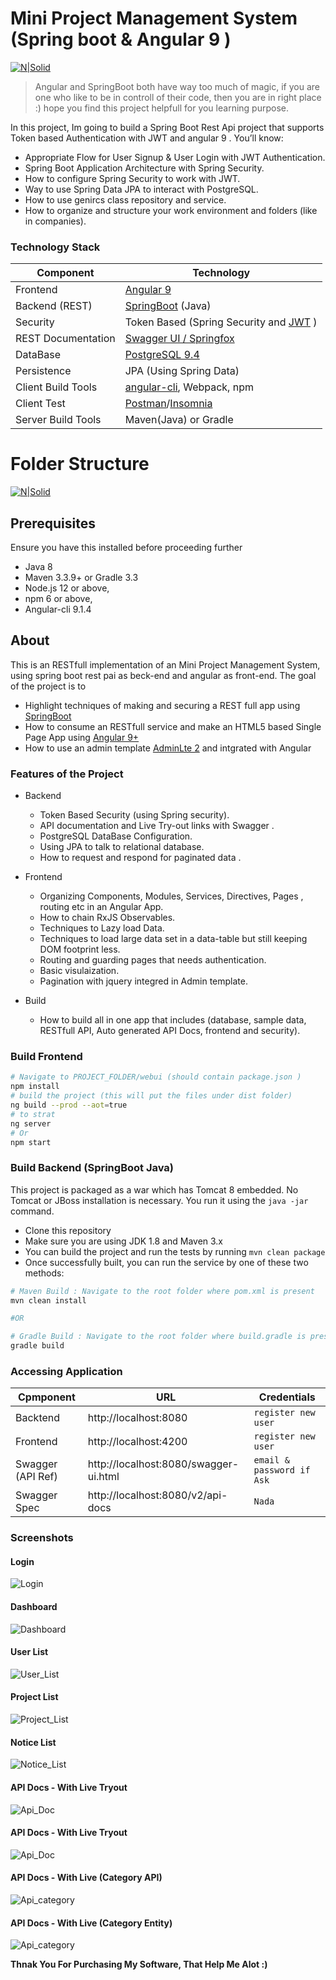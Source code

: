 # Mini Project Management System (Spring boot & Angular 9 )

[![N|Solid](https://i55.servimg.com/u/f55/13/79/70/03/main10.png)](https://i55.servimg.com/u/f55/13/79/70/03/main10.png)

> Angular and SpringBoot both have way too much of magic, if you are one who like to be in controll of their code, then you are in right place :)
> hope you find this project helpfull for you learning purpose.

In this project, Im going to build a Spring Boot Rest Api project that supports Token based Authentication with JWT and angular 9 . You’ll know:

  - Appropriate Flow for User Signup & User Login with JWT Authentication.
  - Spring Boot Application Architecture with Spring Security.
  - How to configure Spring Security to work with JWT.
  - Way to use Spring Data JPA to interact with PostgreSQL.
  - How to use genircs class repository and service.
  - How to organize and structure your work environment and folders (like in companies).

### Technology Stack
Component         | Technology
---               | ---
Frontend          | [Angular 9](https://github.com/angular/angular)
Backend (REST)    | [SpringBoot](https://projects.spring.io/spring-boot) (Java)
Security          | Token Based (Spring Security and [JWT](https://github.com/auth0/java-jwt) )
REST Documentation| [Swagger UI / Springfox](https://github.com/springfox/springfox)
DataBase      | [PostgreSQL 9.4](https://www.enterprisedb.com/downloads/postgres-postgresql-downloads) 
Persistence       | JPA (Using Spring Data)
Client Build Tools| [angular-cli](https://github.com/angular/angular-cli), Webpack, npm
Client Test| [Postman](https://www.postman.com/)/[Insomnia](https://insomnia.rest/)
Server Build Tools| Maven(Java) or Gradle

# Folder Structure

[![N|Solid](https://i55.servimg.com/u/f55/13/79/70/03/011.png)](https://i55.servimg.com/u/f55/13/79/70/03/011.png)

## Prerequisites
Ensure you have this installed before proceeding further
- Java 8
- Maven 3.3.9+ or Gradle 3.3
- Node.js 12 or above,  
- npm 6 or above,   
- Angular-cli 9.1.4

## About
This is an RESTfull implementation of an Mini Project Management System, using
spring boot rest pai as beck-end and angular as front-end.
The goal of the project is to 
- Highlight techniques of making and securing a REST full app using [SpringBoot](https://projects.spring.io/spring-boot)
- How to consume an RESTfull service and make an HTML5 based Single Page App using [Angular 9+](https://github.com/angular/angular)
- How to use an admin template [AdminLte 2](https://github.com/ColorlibHQ/AdminLTE/releases/tag/v2.4.18) and intgrated with Angular

### Features of the Project
* Backend
  * Token Based Security (using Spring security).
  * API documentation and Live Try-out links with Swagger .
  * PostgreSQL DataBase Configuration.
  * Using JPA to talk to relational database.
  * How to request and respond for paginated data .

* Frontend
  * Organizing Components, Modules, Services, Directives, Pages , routing etc in an Angular App.
  * How to chain RxJS Observables.
  * Techniques to Lazy load Data.
  * Techniques to load large data set in a data-table but still keeping DOM footprint less.
  * Routing and guarding pages that needs authentication.
  * Basic visulaization.
  * Pagination with jquery integred in Admin template.

* Build
  * How to build all in one app that includes (database, sample data, RESTfull API, Auto generated API Docs, frontend and security).
  
### Build Frontend

```bash
# Navigate to PROJECT_FOLDER/webui (should contain package.json )
npm install
# build the project (this will put the files under dist folder)
ng build --prod --aot=true
# to strat
ng server 
# Or
npm start
```

### Build Backend (SpringBoot Java)
 This project is packaged as a war which has Tomcat 8 embedded. No Tomcat or JBoss installation is necessary. You run it using the `java -jar` command.
 - Clone this repository
 - Make sure you are using JDK 1.8 and Maven 3.x
 - You can build the project and run the tests by running `mvn clean package`
 - Once successfully built, you can run the service by one of these two methods:

```bash
# Maven Build : Navigate to the root folder where pom.xml is present 
mvn clean install

#OR

# Gradle Build : Navigate to the root folder where build.gradle is present 
gradle build
```



### Accessing Application
Cpmponent         | URL                                      | Credentials
---               | ---                                      | ---
Backtend          |  http://localhost:8080                   | `register new user`
Frontend          |  http://localhost:4200                   | ``register new user``
Swagger (API Ref) |  http://localhost:8080/swagger-ui.html  | ``email & password if Ask`` 
Swagger Spec      |  http://localhost:8080/v2/api-docs          |``Nada``

### Screenshots
#### Login
![Login](https://i55.servimg.com/u/f55/13/79/70/03/112.png)

#### Dashboard
![Dashboard](https://i55.servimg.com/u/f55/13/79/70/03/210.png)

#### User List 
![User_List](https://i55.servimg.com/u/f55/13/79/70/03/310.png)

#### Project List 
![Project_List](https://i55.servimg.com/u/f55/13/79/70/03/410.png)

#### Notice List 
![Notice_List](https://i55.servimg.com/u/f55/13/79/70/03/510.png)

#### API Docs - With Live Tryout
![Api_Doc](https://i55.servimg.com/u/f55/13/79/70/03/610.png)

#### API Docs - With Live Tryout
![Api_Doc](https://i55.servimg.com/u/f55/13/79/70/03/710.png)

#### API Docs - With Live (Category API)
![Api_category](https://i55.servimg.com/u/f55/13/79/70/03/910.png)

#### API Docs - With Live (Category Entity)
![Api_category](https://i55.servimg.com/u/f55/13/79/70/03/1010.png)

**Thnak You For Purchasing My Software, That Help Me Alot :)**
